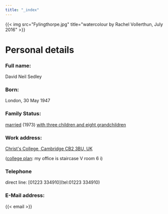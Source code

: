 ```yaml
---
title: "_index"
---
```


{{< img src="Fylingthorpe.jpg" title="watercolour by Rachel Vollerthun, July 2016" >}}


# Personal details

### Full name:
David Neil Sedley

### Born:
London, 30 May 1947

### Family Status:
[married](./bev_sedley/about) (1973) [with three children and eight grandchildren](./kids/all)


### Work address:
[Christ's College, Cambridge CB2 3BU, UK](http://www.christs.cam.ac.uk/)

([college plan](collegemap.jpg): my office is staircase V room 6 i)

### Telephone
direct line: [01223 334910](tel:01223 334910)

### E-Mail address:
{{< email >}}

